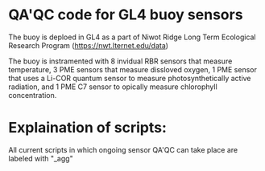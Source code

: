 # QA'QC code for GL4 buoy sensors 
The buoy is deploed in GL4 as a part of Niwot Ridge Long Term Ecological Research Program (https://nwt.lternet.edu/data)

The buoy is instramented with 8 invidual RBR sensors that measure temperature, 3 PME sensors that measure dissloved oxygen, 1 PME sensor that uses a Li-COR quantum sensor to measure photosynthetically active radiation, and 1 PME C7 sensor to opically measure chlorophyll concentration. 

# Explaination of scripts:
All current scripts in which ongoing sensor QA'QC can take place are labeled with "_agg"
